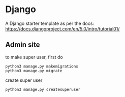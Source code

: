 # Django

A Django starter template as per the docs: https://docs.djangoproject.com/en/5.0/intro/tutorial01/

## Admin site

to make super user, first do

    python3 manage.py makemigrations
    python3 manage.py migrate

create super user

    python3 manage.py createsuperuser
